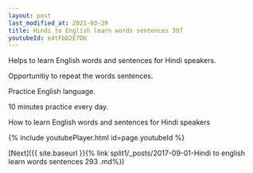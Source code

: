 ```yaml
---
layout: post
last_modified_at: 2021-03-29
title: Hindi to English learn words sentences 397 
youtubeId: e4tFbD2E7DU
---
```

 
 
Helps to learn English words and sentences for Hindi speakers.

Opportunitiy to repeat the words sentences. 

Practice English language. 
 
10 minutes practice every day. 
 
How to learn English words and sentences for Hindi speakers 
 
{% include youtubePlayer.html id=page.youtubeId %}
 
 
[Next]({{ site.baseurl }}{% link  split1/_posts/2017-09-01-Hindi to english learn words sentences 293 .md%})
 
